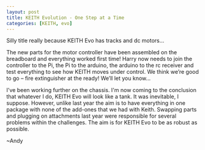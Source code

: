 ```yaml
---
layout: post
title: KEITH Evolution - One Step at a Time
categories: [KEITH, evo]
---
```


Silly title really because KEITH Evo has tracks and dc motors…

The new parts for the motor controller have been assembled on the breadboard and everything worked first time! Harry now needs to join the controller to the Pi, the Pi to the arduino, the arduino to the rc receiver and test everything to see how KEITH moves under control. We think we’re good to go – fire extinguisher at the ready! We’ll let you know…

I've been working further on the chassis. I'm now coming to the conclusion that whatever I do, KEITH Evo will look like a tank. It was inevitable, I suppose. However, unlike last year the aim is to have everything in one package with none of the  add-ones that we had with Keith. Swapping parts and plugging on attachments last year were responsible for several problems within the challenges. The aim is for KEITH Evo to be as robust as possible.

~Andy